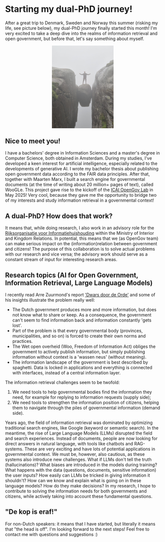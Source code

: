 # Starting my dual-PhD journey!

After a great trip to Denmark, Sweden and Norway this summer (risking my life, see picture below), my dual-PhD journey finally started this month! I'm very excited to take a deep dive into the realms of information retrieval and open government, but before that, let's say something about myself. 

<img src="../images/dangerous.jpeg" alt="dangerous" width="200" style="display: block; margin-left: auto; margin-right: auto;, width: 50%;"/>

## Nice to meet you!

I have a bachelors' degree in Information Sciences and a master's degree in Computer Science, both obtained in Amsterdam. During my studies, I've developed a keen interest for artificial intelligence, especially related to the developments of generative AI. I wrote my bachelor thesis about publishing open government data according to the FAIR data principles. After that, together with Maarten Marx, I built a search engine for governmental documents (at the time of writing about 20 million+ pages of text), called WooGLe. This project gave rise to the kickoff of the [ICAI OpenGov Lab](https://www.opengov.nl/blog/2025/05/06/icai-opengov-lab-kickoff-at-lab42/) in May 2025! Very cool, because they gave me the opportunity to bridge two of my interests and study information retrieval in a governmental context!

## A dual-PhD? How does that work?

It means that, while doing research, I also work in an advisory role for the [Rijksorganisatie voor Informatiehuishouding](https://www.rvihh.nl/) within the Ministry of Interior and Kingdom Relations. In potential, this means that we (as OpenGov team) can make serious impact on the (information)relation between government and citizens! The purpose of this collaboration is to solve actual problems with our research and vice versa; the advisory work should serve as a constant stream of input for interesting research areas.

## Research topics (AI for Open Government, Information Retrieval, Large Language Models)

I recently read Arre Zuurmond's report ['Dwars door de Orde'](https://www.open-overheid.nl/documenten/2025/04/16/dwars-door-de-orde) and some of his insights illustrate the problem really well:
- The Dutch government produces more and more information, but does not know what to share or keep. As a consequence, the government can't seem to find information back and information constantly 'gets lost'. 
- Part of the problem is that every governmental body (provinces, municipalities, and so on) is forced to create their own norms and practices.
- The Wet open overheid (Woo, Freedom of Information Act) obliges the government to actively publish information, but simply publishing information without context is a 'wassen neus' (without meaning). 
- The information landscape of the government is best described by spaghetti. Data is locked in applications and everything is connected with interfaces, instead of a central information layer.

The information retrieval challenges seem to be twofold:
1. We need tools to help governmental bodies find the information they need, for example for replying to information requests (supply side);
2. We need tools to strengthen the information position of citizens, helping them to navigate through the piles of governmental information (demand side).

Years ago, the field of information retrieval was dominated by optimizing traditional search engines, like Google (keyword or semantic search). In the meantime, the rise of Large Language Models (LLMs) disrupted the field and search experiences. Instead of documents, people are now looking for direct answers in natural language, with tools like chatbots and RAG-systems. These are very exciting and have lots of potential applications in governmental context. We must be, however, also cautious, as these systems also introduce new challenges. What if LLMs don't tell the truth (hallucinations)? What biases are introduced in the models during training? What happens with the data (questions, documents, sensitive information) the user inputs? How easily can LLMs be tricked in giving information it shouldn't? How can we know and explain what is going on in these language models? How do they make decisions? In my research, I hope to contribute to solving the information needs for both governments and citizens, while actively taking into account these fundamental questions.

## "De kop is eraf!"

For non-Dutch speakers: it means that I have started, but literally it means that "the head is off". I'm looking forward to the next steps! Feel free to contact me with questions and suggestions :)